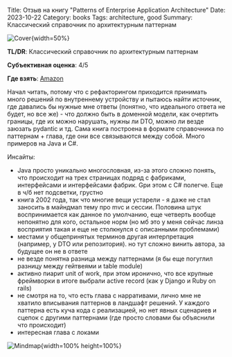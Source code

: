 Title: Отзыв на книгу "Patterns of Enterprise Application Architecture"
Date: 2023-10-22
Category: books
Tags: architecture, good
Summary: Классический справочник по архитектурным паттернам

![Cover]({static}cover.jpg){width=50%}

**TL/DR**: Классический справочник по архитектурным паттернам

**Субъективная оценка**: 4/5

**Где взять**: [Amazon](https://www.amazon.com/Patterns-Enterprise-Application-Architecture-Martin/dp/0321127420)

Начал читать, потому что с рефакторингом приходится принимать много решений по внутреннему устройству и пытаюсь найти источник, где давались бы нужные мне ответы (понятно, что идеального ответа не будет, но все же) - что должно быть в доменной модели, как очертить границы, где их можно нарушать, нужны ли DTO, можно ли везде заюзать pydantic и тд. Сама книга построена в формате справочника по паттернам + глава, где они все связываются между собой. Много примеров на Java и C#.

Инсайты:

- Java просто уникально многословная, из-за этого сложно понять, что происходит на трех страницах подряд с фабриками, интерфейсами и интерфейсами фабрик. Gри этом с С# полегче. Еще в ч/б нет подсветки, грустно
- книга 2002 года, так что многие вещи устарели - я даже не стал заносить в майндмап тему про mvc и сессии. Половина штук воспринимается как данное по умолчанию, еще четверть вообще непонятно для кого, остальное норм (но мб это у меня сейчас линза восприятия такая и еще не столкнулся с описанными проблемами)
- местами у общепринятых терминов другая интерпретация (например, у DTO или репозитория). но тут сложно винить автора, за будущее он не в ответе
- не везде понятна разница между паттернами (я бы еще погуглил разницу между гейтвеями и table module)
- активно пиарит unit of work, при этом иронично, что все крупные фреймворки в итоге выбрали active record (как у Django и Ruby on rails)
- не смотря на то, что есть глава с нарративами, лично мне не хватило вписывания паттернов в ландшафт решений. У каждого паттерна есть куча кода с реализацией, но нет явных сценариев и сцепок с другими паттернами (где просто словами бы объяснили что происходит)
- интересная глава с локами

![Mindmap]({static}mindmap.png){width=100% height=100%}
